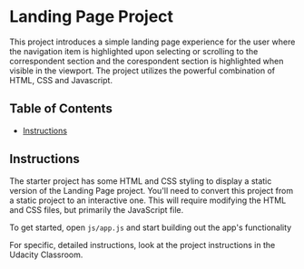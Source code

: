 # Landing Page Project
This project introduces a simple landing page experience for the user where the navigation item is highlighted upon selecting or scrolling to the correspondent section and the corespondent section is highlighted when visible in the viewport. The project utilizes the powerful combination of HTML, CSS and Javascript.

## Table of Contents

* [Instructions](#instructions)

## Instructions

The starter project has some HTML and CSS styling to display a static version of the Landing Page project. You'll need to convert this project from a static project to an interactive one. This will require modifying the HTML and CSS files, but primarily the JavaScript file.

To get started, open `js/app.js` and start building out the app's functionality

For specific, detailed instructions, look at the project instructions in the Udacity Classroom.
